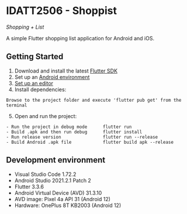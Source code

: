 # IDATT2506 - Shoppist

_Shopping + List_

A simple Flutter shopping list application for Android and iOS.

## Getting Started

1. Download and install the latest [Flutter SDK](https://docs.flutter.dev/get-started/install)
2. Set up an [Android environment](https://docs.flutter.dev/get-started/install/windows#android-setup)
3. [Set up an editor](https://docs.flutter.dev/get-started/editor)
4. Install dependencies: 
```
Browse to the project folder and execute 'flutter pub get' from the terminal
```
5. Open and run the project:
```
- Run the project in debug mode      flutter run
- Build .apk and then run debug      flutter install
- Run release version                flutter run --release
- Build Android .apk file            flutter build apk --release
```


## Development environment

- Visual Studio Code 1.72.2
- Android Studio 2021.2.1 Patch 2
- Flutter 3.3.6
- Android Virtual Device (AVD) 31.3.10
- AVD image: Pixel 4a API 31 (Android 12)
- Hardware: OnePlus 8T KB2003 (Android 12)